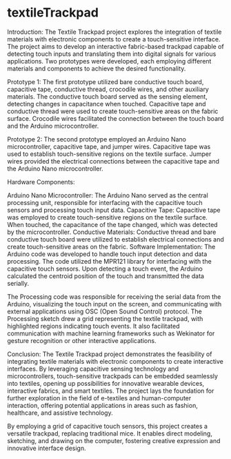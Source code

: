 # textileTrackpad

Introduction:
The Textile Trackpad project explores the integration of textile materials with electronic components to create a touch-sensitive interface. The project aims to develop an interactive fabric-based trackpad capable of detecting touch inputs and translating them into digital signals for various applications. Two prototypes were developed, each employing different materials and components to achieve the desired functionality.

Prototype 1:
The first prototype utilized bare conductive touch board, capacitive tape, conductive thread, crocodile wires, and other auxiliary materials. The conductive touch board served as the sensing element, detecting changes in capacitance when touched. Capacitive tape and conductive thread were used to create touch-sensitive areas on the fabric surface. Crocodile wires facilitated the connection between the touch board and the Arduino microcontroller.

Prototype 2:
The second prototype employed an Arduino Nano microcontroller, capacitive tape, and jumper wires. Capacitive tape was used to establish touch-sensitive regions on the textile surface. Jumper wires provided the electrical connections between the capacitive tape and the Arduino Nano microcontroller.

Hardware Components:

Arduino Nano Microcontroller: The Arduino Nano served as the central processing unit, responsible for interfacing with the capacitive touch sensors and processing touch input data.
Capacitive Tape: Capacitive tape was employed to create touch-sensitive regions on the textile surface. When touched, the capacitance of the tape changed, which was detected by the microcontroller.
Conductive Materials: Conductive thread and bare conductive touch board were utilized to establish electrical connections and create touch-sensitive areas on the fabric.
Software Implementation:
The Arduino code was developed to handle touch input detection and data processing. The code utilized the MPR121 library for interfacing with the capacitive touch sensors. Upon detecting a touch event, the Arduino calculated the centroid position of the touch and transmitted the data serially.

The Processing code was responsible for receiving the serial data from the Arduino, visualizing the touch input on the screen, and communicating with external applications using OSC (Open Sound Control) protocol. The Processing sketch drew a grid representing the textile trackpad, with highlighted regions indicating touch events. It also facilitated communication with machine learning frameworks such as Wekinator for gesture recognition or other interactive applications.

Conclusion:
The Textile Trackpad project demonstrates the feasibility of integrating textile materials with electronic components to create interactive interfaces. By leveraging capacitive sensing technology and microcontrollers, touch-sensitive trackpads can be embedded seamlessly into textiles, opening up possibilities for innovative wearable devices, interactive fabrics, and smart textiles. The project lays the foundation for further exploration in the field of e-textiles and human-computer interaction, offering potential applications in areas such as fashion, healthcare, and assistive technology.


By employing a grid of capacitive touch sensors, this project creates a versatile trackpad, replacing traditional mice. It enables direct modeling, sketching, and drawing on the computer, fostering creative expression and innovative interface design.






